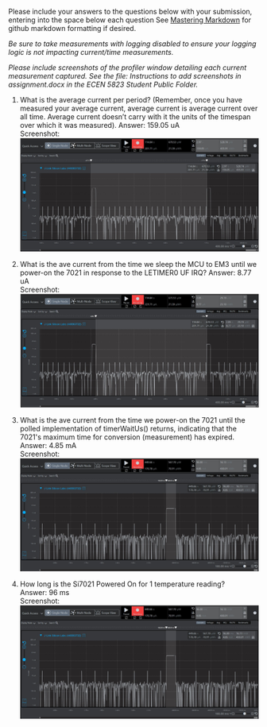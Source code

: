 Please include your answers to the questions below with your submission, entering into the space below each question
See [Mastering Markdown](https://guides.github.com/features/mastering-markdown/) for github markdown formatting if desired.

*Be sure to take measurements with logging disabled to ensure your logging logic is not impacting current/time measurements.*

*Please include screenshots of the profiler window detailing each current measurement captured.  See the file: Instructions to add screenshots in assignment.docx in the ECEN 5823 Student Public Folder.* 

1. What is the average current per period? (Remember, once you have measured your average current, average current is average current over all time. Average current doesn’t carry with it the units of the timespan over which it was measured).
   Answer: 159.05 uA
   <br>Screenshot:  
   ![Avg_current_per_period](Images/assignment3_EM3_avg_current_per_period.jpg)  
   
2. What is the ave current from the time we sleep the MCU to EM3 until we power-on the 7021 in response to the LETIMER0 UF IRQ? 
   Answer: 8.77 uA
   <br>Screenshot: 
   ![Avg_current_lpmOFF](Images/assignment3_EM3_avg_current_lpmOFF.jpg)
   
3. What is the ave current from the time we power-on the 7021 until the polled implementation of timerWaitUs() returns, indicating that the 7021's maximum time for conversion (measurement) has expired.
   Answer: 4.85 mA
   <br>Screenshot: 
   ![Avg_current_lpmON](Images/assignment3_EM3_avg_current_lpmON.jpg)
   
4. How long is the Si7021 Powered On for 1 temperature reading?  
   Answer: 96 ms
   <br>Screenshot: 
   ![Time_lpmON](Images/assignment3_EM3_avg_current_lpmON.jpg)
